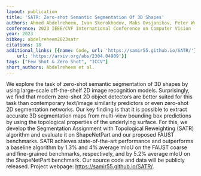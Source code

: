 ```yaml
---
layout: publication
title: 'SATR: Zero-shot Semantic Segmentation Of 3D Shapes'
authors: Ahmed Abdelreheem, Ivan Skorokhodov, Maks Ovsjanikov, Peter Wonka
conference: 2023 IEEE/CVF International Conference on Computer Vision (ICCV)
year: 2023
bibkey: abdelreheem2023satr
citations: 18
additional_links: [{name: Code, url: 'https://samir55.github.io/SATR/'}, {name: Paper,
    url: 'https://arxiv.org/abs/2304.04909'}]
tags: ["Few Shot & Zero Shot", "ICCV"]
short_authors: Abdelreheem et al.
---
```

We explore the task of zero-shot semantic segmentation of 3D shapes by using
large-scale off-the-shelf 2D image recognition models. Surprisingly, we find
that modern zero-shot 2D object detectors are better suited for this task than
contemporary text/image similarity predictors or even zero-shot 2D segmentation
networks. Our key finding is that it is possible to extract accurate 3D
segmentation maps from multi-view bounding box predictions by using the
topological properties of the underlying surface. For this, we develop the
Segmentation Assignment with Topological Reweighting (SATR) algorithm and
evaluate it on ShapeNetPart and our proposed FAUST benchmarks. SATR achieves
state-of-the-art performance and outperforms a baseline algorithm by 1.3% and
4% average mIoU on the FAUST coarse and fine-grained benchmarks, respectively,
and by 5.2% average mIoU on the ShapeNetPart benchmark. Our source code and
data will be publicly released. Project webpage:
https://samir55.github.io/SATR/.